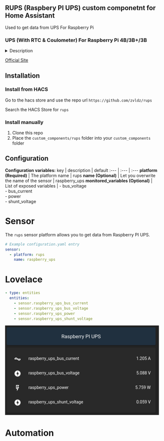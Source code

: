 ## RUPS (Raspbery PI UPS) custom componetnt for Home Assistant
Used to get data from UPS For Raspberry Pi

### UPS (With RTC & Coulometer) For Raspberry Pi 4B/3B+/3B
<details><summary>Description</summary>
<p>
This is a new version of UPS Board.It not only supports Raspberry Pi 4B but also adds type C output. It provides enough power for the Raspberry Pi to make your Raspberry Pi still work while moving, and its design is so smart that you can get rid of troubled of a mass wire. This UPS can provide you with the operation of replacing the battery yourself. This new UPS not only supports an independent RTC module, but also provides a coulomb counter.
You can obtain battery voltage and current information through I2C in the system. Combined with different programming methods, you can inherit the power information into the system. It is also convenient to detect the state of the battery, which can be detected and warned through the program. It can use most of the 18650 standard batteries and fully comply with the battery characteristics in terms of battery life. In addition, the power display provided on the circuit board is also very user-friendly. The illuminated LED light can quickly show the remain power and support the discharging while charging. You can directly connect to the external power supply for charging. At the same time, the Raspberry Pi will not be turned off.
<p>
</details>

[Official Site](https://wiki.52pi.com/index.php/UPS_%28With_RTC_%26_Coulometer%29_For_Raspberry_Pi_SKU:_EP-0118)

## Installation

### Install from HACS
Go to the hacs store and use the repo url `https://github.com/zvldz/rups`

Search the HACS Store for ```rups```

### Install manually
1. Clone this repo
2. Place the `custom_components/rups` folder into your `custom_components` folder

## Configuration

**Configuration variables:**
key | description | default
:--- | :--- | :---
**platform (Required)** | The platform name | rups
**name (Optional)** | Let you overwrite the name of the sensor | raspberry_ups
**monitored_variables (Optional)** | List of exposed variables | - bus_voltage<br>- bus_current<br>- power<br>- shunt_voltage

# Sensor
The `rups` sensor platform allows you to get data from Raspberry PI UPS.

```yaml
# Example configuration.yaml entry
sensor:
  - platform: rups
    name: raspberry_ups
```

# Lovelace
```yaml
- type: entities
  entities:
    - sensor.raspberry_ups_bus_current
    - sensor.raspberry_ups_bus_voltage
    - sensor.raspberry_ups_power
    - sensor.raspberry_ups_shunt_voltage
```
![screen1](/rups.png?raw=true)

# Automation
```yaml
```

